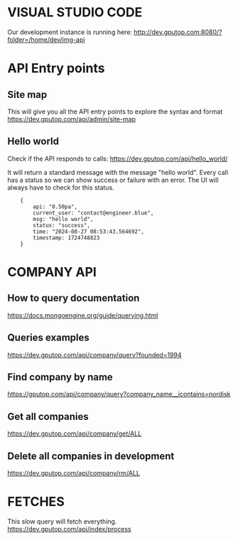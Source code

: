 
# VISUAL STUDIO CODE

Our development instance is running here:
http://dev.gputop.com:8080/?folder=/home/dev/img-api

# API Entry points

## Site map
This will give you all the API entry points to explore the syntax and format
https://dev.gputop.com/api/admin/site-map

## Hello world
Check if the API responds to calls:
https://dev.gputop.com/api/hello_world/

It will return a standard message with the message "hello world".
Every call has a status so we can show success or failure with an error.
The UI will always have to check for this status.

```
    {
        api: "0.50pa",
        current_user: "contact@engineer.blue",
        msg: "hello world",
        status: "success",
        time: "2024-08-27 08:53:43.564692",
        timestamp: 1724748823
    }
```

# COMPANY API

## How to query documentation
https://docs.mongoengine.org/guide/querying.html

## Queries examples
https://dev.gputop.com/api/company/query?founded=1994

## Find company by name
https://gputop.com/api/company/query?company_name__icontains=nordisk

## Get all companies
https://dev.gputop.com/api/company/get/ALL

## Delete all companies in development
https://dev.gputop.com/api/company/rm/ALL

# FETCHES

This slow query will fetch everything.
https://dev.gputop.com/api/index/process